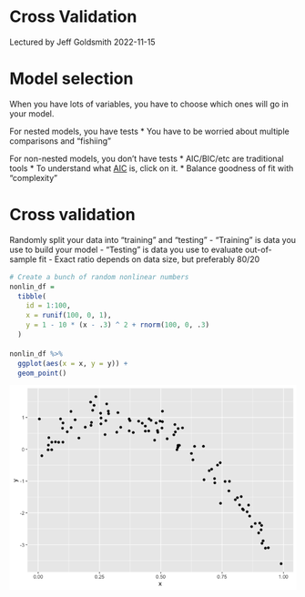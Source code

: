 Cross Validation
================
Lectured by Jeff Goldsmith
2022-11-15

# Model selection

When you have lots of variables, you have to choose which ones will go
in your model.

For nested models, you have tests \* You have to be worried about
multiple comparisons and “fishiing”

For non-nested models, you don’t have tests \* AIC/BIC/etc are
traditional tools \* To understand what
[AIC](https://www.scribbr.com/statistics/akaike-information-criterion/)
is, click on it. \* Balance goodness of fit with “complexity”

# Cross validation

Randomly split your data into “training” and “testing” - “Training” is
data you use to build your model - “Testing” is data you use to evaluate
out-of-sample fit - Exact ratio depends on data size, but preferably
80/20

``` r
# Create a bunch of random nonlinear numbers
nonlin_df = 
  tibble(
    id = 1:100,
    x = runif(100, 0, 1),
    y = 1 - 10 * (x - .3) ^ 2 + rnorm(100, 0, .3)
  )

nonlin_df %>% 
  ggplot(aes(x = x, y = y)) + 
  geom_point()
```

![](Cross-Validation_files/figure-gfm/unnamed-chunk-1-1.png)<!-- -->
